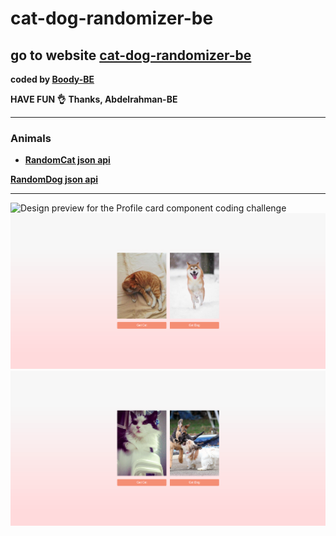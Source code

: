 # cat-dog-randomizer-be
## go to website [cat-dog-randomizer-be]( #)
<b>coded by [Boody-BE](https://github.com/Boody2004/week-days)</b>

**HAVE FUN 👌**
**Thanks, Abdelrahman-BE**

---

### Animals

* <b>[RandomCat json api ](https://aws.random.cat/meow)</b>

 <b> [RandomDog json api](https://random.dog/woof.json)</b>

---
![Design preview for the Profile card component coding challenge](./img1jpg)
![Design preview for the Profile card component coding challenge](./img2.jpg)
![Design preview for the Profile card component coding challenge](./img3.jpg)
